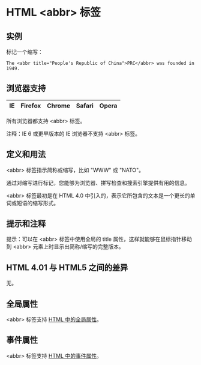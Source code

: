 # HTML &lt;abbr&gt; 标签

## 实例

标记一个缩写：

```
The <abbr title="People's Republic of China">PRC</abbr> was founded in 1949.
```



## 浏览器支持

| IE | Firefox | Chrome | Safari | Opera |
| --- | --- | --- | --- | --- |

所有浏览器都支持 &lt;abbr&gt; 标签。

注释：IE 6 或更早版本的 IE 浏览器不支持 &lt;abbr&gt; 标签。

## 定义和用法

&lt;abbr&gt; 标签指示简称或缩写，比如 "WWW" 或 "NATO"。

通过对缩写进行标记，您能够为浏览器、拼写检查和搜索引擎提供有用的信息。

&lt;abbr&gt; 标签最初是在 HTML 4.0 中引入的，表示它所包含的文本是一个更长的单词或短语的缩写形式。

## 提示和注释

提示：可以在 &lt;abbr&gt; 标签中使用全局的 title 属性，这样就能够在鼠标指针移动到 &lt;abbr&gt; 元素上时显示出简称/缩写的完整版本。

## HTML 4.01 与 HTML5 之间的差异

无。

## 全局属性

&lt;abbr&gt; 标签支持 [HTML 中的全局属性](/tags/html_ref_standardattributes.asp)。

## 事件属性

&lt;abbr&gt; 标签支持 [HTML 中的事件属性](/tags/html_ref_eventattributes.asp)。

